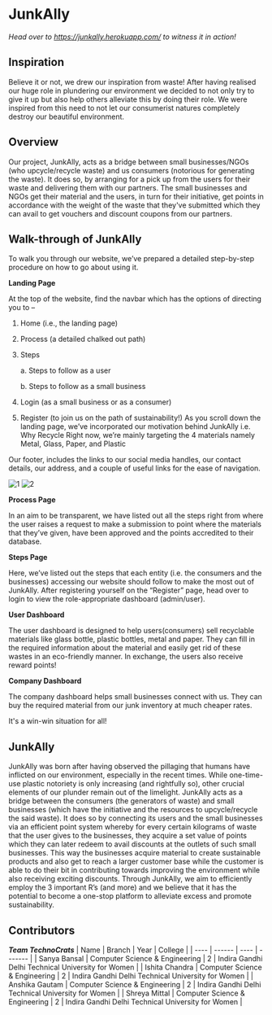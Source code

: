 # JunkAlly
<i>Head over to https://junkally.herokuapp.com/ to witness it in action!</i>

## Inspiration
Believe it or not, we drew our inspiration from waste! After having realised our huge role in plundering our environment we decided to not only try to give it up but also help others alleviate this by doing their role. We were inspired from this need to not let our consumerist natures completely destroy our beautiful environment.


## Overview
Our project, JunkAlly, acts as a bridge between small businesses/NGOs (who upcycle/recycle waste) and us consumers (notorious for generating the waste). It does so, by arranging for a pick up from the users for their waste and delivering them with our partners. The small businesses and NGOs get their material and the users, in turn for their initiative, get points in accordance with the weight of the waste that they've submitted which they can avail to get vouchers and discount coupons from our partners.


## Walk-through of JunkAlly
To walk you through our website, we’ve prepared a detailed step-by-step procedure on how to go about using it.

**Landing Page**

At the top of the website, find the navbar which has the options of directing you to –
1.	Home (i.e., the landing page)
2.	Process (a detailed chalked out path)
3.	Steps

    a.	Steps to follow as a user
    
    b.	Steps to follow as a small business
    
4.	Login (as a small business or as a consumer)
5.	Register (to join us on the path of sustainability!)
As you scroll down the landing page, we’ve incorporated our motivation behind JunkAlly i.e. Why Recycle
Right now, we’re mainly targeting the 4 materials namely Metal, Glass, Paper, and Plastic

Our footer, includes the links to our social media handles, our contact details, our address, and a couple of useful links for the ease of navigation.

![1](https://user-images.githubusercontent.com/83218056/158043551-4005f849-dbd3-444b-abcf-4428c27f305d.JPG)
![2](https://user-images.githubusercontent.com/83218056/158043553-4e323926-62e8-47b9-a80f-890c737ed4be.JPG)


**Process Page**

In an aim to be transparent, we have listed out all the steps right from where the user raises a request to make a submission to point where the materials that they’ve given, have been approved and the points accredited to their database.

**Steps Page**

Here, we’ve listed out the steps that each entity (i.e. the consumers and the businesses) accessing our website should follow to make the most out of JunkAlly.
After registering yourself on the “Register” page, head over to login to view the role-appropriate dashboard (admin/user).

**User Dashboard**

The user dashboard is designed to help users(consumers) sell recyclable materials like glass bottle, plastic bottles, metal and paper. They can fill in the required information about the material and easily get rid of these wastes in an eco-friendly manner. In exchange, the users also receive reward points!

**Company Dashboard**

The company dashboard helps small businesses connect with us. They can buy the required material from our junk inventory at much cheaper rates.

It's a win-win situation for all!

## JunkAlly
JunkAlly was born after having observed the pillaging that humans have inflicted on our environment, especially in the recent times. While one-time-use plastic notoriety is only increasing (and rightfully so), other crucial elements of our plunder remain out of the limelight.
JunkAlly acts as a bridge between the consumers (the generators of waste) and small businesses (which have the initiative and the resources to upcycle/recycle the said waste). It does so by connecting its users and the small businesses via an efficient point system whereby for every certain kilograms of waste that the user gives to the businesses, they acquire a set value of points which they can later redeem to avail discounts at the outlets of such small businesses. This way the businesses acquire material to create sustainable products and also get to reach a larger customer base while the customer is able to do their bit in contributing towards improving the environment while also receiving exciting discounts.
Through JunkAlly, we aim to efficiently employ the 3 important R’s (and more) and we believe that it has the potential to become a one-stop platform to alleviate excess and promote sustainability.


## Contributors
***Team TechnoCrats***
| Name | Branch | Year | College |
| ---- | ------ | ---- | ------- |
| Sanya Bansal	| Computer Science & Engineering | 2 | Indira Gandhi Delhi Technical University for Women |
| Ishita Chandra	| Computer Science & Engineering | 2 | Indira Gandhi Delhi Technical University for Women |
| Anshika Gautam | Computer Science & Engineering | 2 | Indira Gandhi Delhi Technical University for Women |
| Shreya Mittal	| Computer Science & Engineering | 2 | Indira Gandhi Delhi Technical University for Women |

